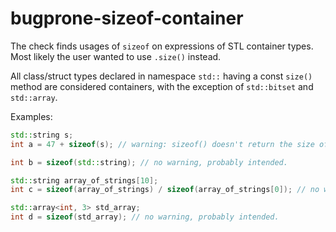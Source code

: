 # bugprone-sizeof-container

The check finds usages of `sizeof` on expressions of STL container
types. Most likely the user wanted to use `.size()` instead.

All class/struct types declared in namespace `std::` having a const
`size()` method are considered containers, with the exception of
`std::bitset` and `std::array`.

Examples:

``` c++
std::string s;
int a = 47 + sizeof(s); // warning: sizeof() doesn't return the size of the container. Did you mean .size()?

int b = sizeof(std::string); // no warning, probably intended.

std::string array_of_strings[10];
int c = sizeof(array_of_strings) / sizeof(array_of_strings[0]); // no warning, definitely intended.

std::array<int, 3> std_array;
int d = sizeof(std_array); // no warning, probably intended.
```
